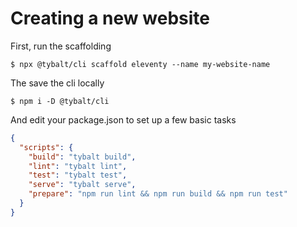 # Creating a new website

First, run the scaffolding

```shell
$ npx @tybalt/cli scaffold eleventy --name my-website-name
```

The save the cli locally

```shell
$ npm i -D @tybalt/cli
```

And edit your package.json to set up a few basic tasks

```json
{
  "scripts": {
    "build": "tybalt build",
    "lint": "tybalt lint",
    "test": "tybalt test",
    "serve": "tybalt serve",
    "prepare": "npm run lint && npm run build && npm run test"
  }
}
```